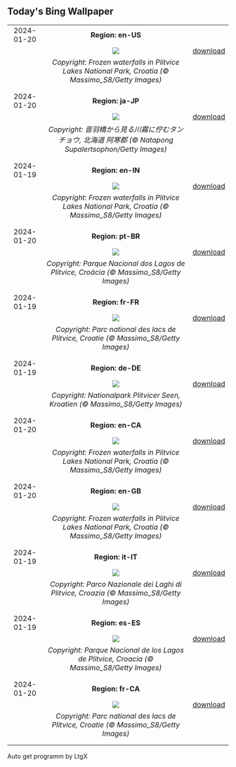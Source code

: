 ## Today's Bing Wallpaper
|      |      |      |
| :----: | :----: | :----: |
|2024-01-20|**Region: en-US**||
||![](https://www.bing.com/th?id=OHR.PlitviceWinter_EN-US1870468945_UHD.jpg&pid=hp&w=1152&h=648&rs=1&c=4)| [download](https://www.bing.com/th?id=OHR.PlitviceWinter_EN-US1870468945_UHD.jpg)|
||*Copyright: Frozen waterfalls in Plitvice Lakes National Park, Croatia (© Massimo_S8/Getty Images)*
||
|||
|2024-01-20|**Region: ja-JP**||
||![](https://www.bing.com/th?id=OHR.Daikan2024_JA-JP9341510234_UHD.jpg&pid=hp&w=1152&h=648&rs=1&c=4)| [download](https://www.bing.com/th?id=OHR.Daikan2024_JA-JP9341510234_UHD.jpg)|
||*Copyright: 音羽橋から見る川霧に佇むタンチョウ, 北海道 阿寒郡 (© Natapong Supalertsophon/Getty Images)*
||
|||
|2024-01-19|**Region: en-IN**||
||![](https://www.bing.com/th?id=OHR.PlitviceWinter_EN-IN3453026370_UHD.jpg&pid=hp&w=1152&h=648&rs=1&c=4)| [download](https://www.bing.com/th?id=OHR.PlitviceWinter_EN-IN3453026370_UHD.jpg)|
||*Copyright: Frozen waterfalls in Plitvice Lakes National Park, Croatia (© Massimo_S8/Getty Images)*
||
|||
|2024-01-20|**Region: pt-BR**||
||![](https://www.bing.com/th?id=OHR.PlitviceWinter_PT-BR1244694637_UHD.jpg&pid=hp&w=1152&h=648&rs=1&c=4)| [download](https://www.bing.com/th?id=OHR.PlitviceWinter_PT-BR1244694637_UHD.jpg)|
||*Copyright: Parque Nacional dos Lagos de Plitvice, Croácia (© Massimo_S8/Getty Images)*
||
|||
|2024-01-19|**Region: fr-FR**||
||![](https://www.bing.com/th?id=OHR.PlitviceWinter_FR-FR4625546513_UHD.jpg&pid=hp&w=1152&h=648&rs=1&c=4)| [download](https://www.bing.com/th?id=OHR.PlitviceWinter_FR-FR4625546513_UHD.jpg)|
||*Copyright: Parc national des lacs de Plitvice, Croatie (© Massimo_S8/Getty Images)*
||
|||
|2024-01-19|**Region: de-DE**||
||![](https://www.bing.com/th?id=OHR.PlitviceWinter_DE-DE4628468125_UHD.jpg&pid=hp&w=1152&h=648&rs=1&c=4)| [download](https://www.bing.com/th?id=OHR.PlitviceWinter_DE-DE4628468125_UHD.jpg)|
||*Copyright: Nationalpark Plitvicer Seen, Kroatien (© Massimo_S8/Getty Images)*
||
|||
|2024-01-20|**Region: en-CA**||
||![](https://www.bing.com/th?id=OHR.PlitviceWinter_EN-CA8126471989_UHD.jpg&pid=hp&w=1152&h=648&rs=1&c=4)| [download](https://www.bing.com/th?id=OHR.PlitviceWinter_EN-CA8126471989_UHD.jpg)|
||*Copyright: Frozen waterfalls in Plitvice Lakes National Park, Croatia (© Massimo_S8/Getty Images)*
||
|||
|2024-01-20|**Region: en-GB**||
||![](https://www.bing.com/th?id=OHR.PlitviceWinter_EN-GB2685837367_UHD.jpg&pid=hp&w=1152&h=648&rs=1&c=4)| [download](https://www.bing.com/th?id=OHR.PlitviceWinter_EN-GB2685837367_UHD.jpg)|
||*Copyright: Frozen waterfalls in Plitvice Lakes National Park, Croatia (© Massimo_S8/Getty Images)*
||
|||
|2024-01-19|**Region: it-IT**||
||![](https://www.bing.com/th?id=OHR.PlitviceWinter_IT-IT0587144378_UHD.jpg&pid=hp&w=1152&h=648&rs=1&c=4)| [download](https://www.bing.com/th?id=OHR.PlitviceWinter_IT-IT0587144378_UHD.jpg)|
||*Copyright: Parco Nazionale dei Laghi di Plitvice, Croazia (© Massimo_S8/Getty Images)*
||
|||
|2024-01-19|**Region: es-ES**||
||![](https://www.bing.com/th?id=OHR.PlitviceWinter_ES-ES1965080924_UHD.jpg&pid=hp&w=1152&h=648&rs=1&c=4)| [download](https://www.bing.com/th?id=OHR.PlitviceWinter_ES-ES1965080924_UHD.jpg)|
||*Copyright: Parque Nacional de los Lagos de Plitvice, Croacia (© Massimo_S8/Getty Images)*
||
|||
|2024-01-20|**Region: fr-CA**||
||![](https://www.bing.com/th?id=OHR.PlitviceWinter_FR-CA1797746438_UHD.jpg&pid=hp&w=1152&h=648&rs=1&c=4)| [download](https://www.bing.com/th?id=OHR.PlitviceWinter_FR-CA1797746438_UHD.jpg)|
||*Copyright: Parc national des lacs de Plitvice, Croatie (© Massimo_S8/Getty Images)*
||
|||

Auto get programm by LtgX
